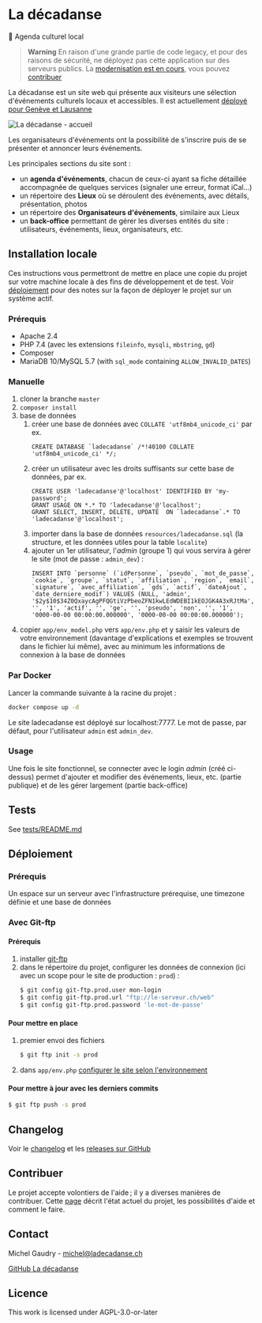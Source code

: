 # La décadanse
📅 Agenda culturel local

> **Warning**
> En raison d'une grande partie de code legacy, et pour des raisons de sécurité, ne déployez pas cette application sur des serveurs publics. La [modernisation est en cours](https://github.com/users/agilare/projects/2/views/1), vous pouvez [contribuer](README.md#contribuer)

La décadanse est un site web qui présente aux visiteurs une sélection d'événements culturels locaux et accessibles. Il est actuellement [déployé pour Genève et Lausanne](https://ladecadanse.darksite.ch/)

![La décadanse - accueil](https://ladecadanse.darksite.ch/web/interface/ladecadanse-home.png)

Les organisateurs d'événements ont la possibilité de s'inscrire puis de se présenter et annoncer leurs événements.

Les principales sections du site sont :
- un **agenda d'événements**, chacun de ceux-ci ayant sa fiche détaillée accompagnée de quelques services (signaler une erreur, format iCal...)
- un répertoire des **Lieux** où se déroulent des événements, avec détails, présentation, photos
- un répertoire des **Organisateurs d'événements**, similaire aux Lieux
- un **back-office** permettant de gérer les diverses entités du site : utilisateurs, événements, lieux, organisateurs, etc.

## Installation locale

Ces instructions vous permettront de mettre en place une copie du projet sur votre machine locale à des fins de développement et de test. Voir [déploiement](README.md#déploiement) pour des notes sur la façon de déployer le projet sur un système actif.

### Prérequis
- Apache 2.4
- PHP 7.4 (avec les extensions `fileinfo`, `mysqli`, `mbstring`, `gd`)
- Composer
- MariaDB 10/MySQL 5.7 (with `sql_mode` containing `ALLOW_INVALID_DATES`)

### Manuelle
1. cloner la branche `master`
1. `composer install`
1. base de données
    1. créer une base de données avec `COLLATE 'utf8mb4_unicode_ci'` par ex.
        ```mysql
        CREATE DATABASE `ladecadanse` /*!40100 COLLATE 'utf8mb4_unicode_ci' */;
        ```
    1. créer un utilisateur avec les droits suffisants sur cette base de données, par ex.
        ```mysql
        CREATE USER 'ladecadanse'@'localhost' IDENTIFIED BY 'my-password';
        GRANT USAGE ON *.* TO 'ladecadanse'@'localhost';
        GRANT SELECT, INSERT, DELETE, UPDATE  ON `ladecadanse`.* TO 'ladecadanse'@'localhost';
        ```
    1. importer dans la base de données `resources/ladecadanse.sql` (la structure, et les données utiles pour la table `localite`)
    1. ajouter un 1er utilisateur, l'*admin* (groupe 1) qui vous servira à gérer le site (mot de passe : `admin_dev`) :
        ```mysql
        INSERT INTO `personne` (`idPersonne`, `pseudo`, `mot_de_passe`, `cookie`, `groupe`, `statut`, `affiliation`, `region`, `email`,  `signature`, `avec_affiliation`, `gds`, `actif`, `dateAjout`, `date_derniere_modif`) VALUES (NULL, 'admin', '$2y$10$34Z0QxaycAgPFQGtiVzPbeoZFN1kwLEdWDEBI1kEOJGK4A3xRJtMa', '', '1', 'actif', '', 'ge', '', 'pseudo', 'non', '', '1', '0000-00-00 00:00:00.000000', '0000-00-00 00:00:00.000000');
        ```
1. copier `app/env_model.php` vers `app/env.php` et y saisir les valeurs de votre environnement (davantage d'explications et exemples se trouvent dans le fichier lui même), avec au minimum les informations de connexion à la base de données

### Par Docker
Lancer la commande suivante à la racine du projet :
```sh
docker compose up -d
```
Le site ladecadanse est déployé sur localhost:7777. Le mot de passe, par défaut, pour l'utilisateur `admin` est `admin_dev`.

### Usage
Une fois le site fonctionnel, se connecter avec le login *admin* (créé ci-dessus) permet d'ajouter et modifier des événements, lieux, etc. (partie publique) et de les gérer largement (partie back-office)

## Tests

See [tests/README.md](tests/README.md)

## Déploiement

### Prérequis
Un espace sur un serveur avec l'infrastructure prérequise, une timezone définie et une base de données

### Avec Git-ftp

#### Prérequis
1. installer [git-ftp](https://github.com/git-ftp/git-ftp/blob/master/INSTALL.md)
1. dans le répertoire du projet, configurer les données de connexion (ici avec un scope pour le site de production : `prod`) :
    ```sh
    $ git config git-ftp.prod.user mon-login
    $ git config git-ftp.prod.url "ftp://le-serveur.ch/web"
    $ git config git-ftp.prod.password 'le-mot-de-passe'
    ```

#### Pour mettre en place
1. premier envoi des fichiers
    ```sh
    $ git ftp init -s prod
    ```
1. dans `app/env.php` [configurer le site  selon l'environnement](README.md#manuelle)

#### Pour mettre à jour avec les derniers commits
```sh
$ git ftp push -s prod
```

## Changelog
Voir le [changelog](CHANGELOG.md) et les [releases sur GitHub](https://github.com/agilare/ladecadanse/releases)

## Contribuer

Le projet accepte volontiers de l'aide ; il y a diverses manières de contribuer.
Cette [page](CONTRIBUTING.md) décrit l'état actuel du projet, les possibilités d'aide et comment le faire.

## Contact
Michel Gaudry - michel@ladecadanse.ch

[GitHub La décadanse](https://github.com/agilare/ladecadanse)

## Licence
This work is licensed under AGPL-3.0-or-later
